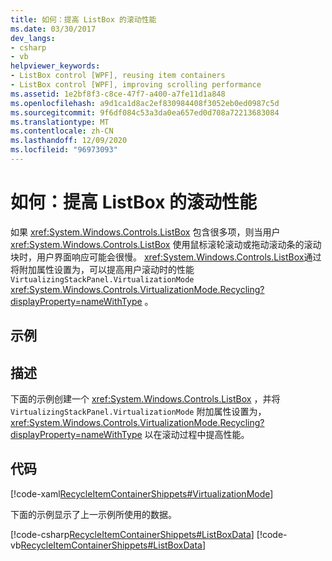 ```yaml
---
title: 如何：提高 ListBox 的滚动性能
ms.date: 03/30/2017
dev_langs:
- csharp
- vb
helpviewer_keywords:
- ListBox control [WPF], reusing item containers
- ListBox control [WPF], improving scrolling performance
ms.assetid: 1e2bf8f3-c8ce-47f7-a400-a7fe11d1a848
ms.openlocfilehash: a9d1ca1d8ac2ef830984408f3052eb0ed0987c5d
ms.sourcegitcommit: 9f6df084c53a3da0ea657ed0d708a72213683084
ms.translationtype: MT
ms.contentlocale: zh-CN
ms.lasthandoff: 12/09/2020
ms.locfileid: "96973093"
---
```

# <a name="how-to-improve-the-scrolling-performance-of-a-listbox"></a>如何：提高 ListBox 的滚动性能
如果 <xref:System.Windows.Controls.ListBox> 包含很多项，则当用户 <xref:System.Windows.Controls.ListBox> 使用鼠标滚轮滚动或拖动滚动条的滚动块时，用户界面响应可能会很慢。 <xref:System.Windows.Controls.ListBox>通过将附加属性设置为，可以提高用户滚动时的性能 `VirtualizingStackPanel.VirtualizationMode` <xref:System.Windows.Controls.VirtualizationMode.Recycling?displayProperty=nameWithType> 。  
  
## <a name="example"></a>示例  
  
## <a name="description"></a>描述  
下面的示例创建一个 <xref:System.Windows.Controls.ListBox> ，并将 `VirtualizingStackPanel.VirtualizationMode` 附加属性设置为， <xref:System.Windows.Controls.VirtualizationMode.Recycling?displayProperty=nameWithType> 以在滚动过程中提高性能。  
  
## <a name="code"></a>代码  
 [!code-xaml[RecycleItemContainerShippets#VirtualizationMode](~/samples/snippets/csharp/VS_Snippets_Wpf/RecycleItemContainerShippets/CSharp/Window1.xaml#virtualizationmode)]  
  
 下面的示例显示了上一示例所使用的数据。  
  
 [!code-csharp[RecycleItemContainerShippets#ListBoxData](~/samples/snippets/csharp/VS_Snippets_Wpf/RecycleItemContainerShippets/CSharp/Window1.xaml.cs#listboxdata)]
 [!code-vb[RecycleItemContainerShippets#ListBoxData](~/samples/snippets/visualbasic/VS_Snippets_Wpf/RecycleItemContainerShippets/visualbasic/window1.xaml.vb#listboxdata)]
